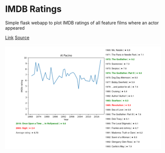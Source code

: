 # IMDB Ratings

Simple flask webapp to plot IMDB ratings of all feature films where an actor appeared

[Link](https://imdb-ratings-graphs.herokuapp.com/)
[Source](https://github.com/jac08h/IMDbRatingsGraphs)

![imdb_ratings_website](/static/imdb_ratings_website.png)


